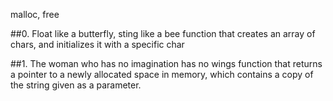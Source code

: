 malloc, free

##0. Float like a butterfly, sting like a bee
function that creates an array of chars, and initializes it with a specific char

##1. The woman who has no imagination has no wings
function that returns a pointer to a newly allocated space in memory, which contains a copy of the string given as a parameter.


